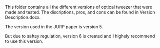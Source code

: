 This folder contains all the different versions of optical tweezer that were made and tested.
The discriptions, pros, and cons can be found in Version Description.docx.

The version used in the JURP paper is version 5.

But due to saftey regulation, version 6 is created and I highely recommend to use this version.
